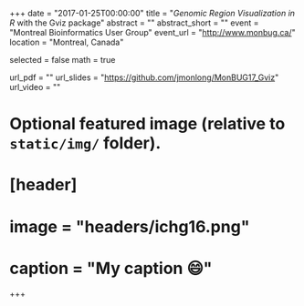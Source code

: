 +++
date = "2017-01-25T00:00:00"
title = "*Genomic Region Visualization in R* with the Gviz package"
abstract = ""
abstract_short = ""
event = "Montreal Bioinformatics User Group"
event_url = "http://www.monbug.ca/"
location = "Montreal, Canada"

selected = false
math = true

url_pdf = ""
url_slides = "https://github.com/jmonlong/MonBUG17_Gviz"
url_video = ""

# Optional featured image (relative to `static/img/` folder).
# [header]
# image = "headers/ichg16.png"
# caption = "My caption :smile:"

+++

